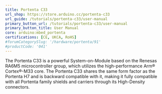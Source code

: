 ```yaml
---
title: Portenta C33
url_shop: https://store.arduino.cc/portenta-c33
url_guide: /tutorials/portenta-c33/user-manual
primary_button_url: /tutorials/portenta-c33/user-manual
primary_button_title: User Manual
core: arduino:mbed_portenta
certifications: [CE, UKCA, RoHS]
#forumCategorySlug: '/hardware/portenta/91'
#productCode: '041'
---
```


The Portenta C33 is a powerful System-on-Module based on the Renesas RA6M5 microcontroller group, which utilizes the high-performance Arm® Cortex®-M33 core. The Portenta C33 shares the same form factor as the Portenta H7 and is backward compatible with it, making it fully compatible with all Portenta family shields and carriers through its High-Density connectors.